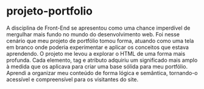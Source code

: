 # projeto-portfolio

A disciplina de Front-End se apresentou como uma chance imperdível de mergulhar mais fundo no mundo do desenvolvimento web. Foi nesse cenário que meu projeto de portfólio tomou forma, atuando como uma tela em branco onde poderia experimentar e aplicar os conceitos que estava aprendendo.
O projeto me levou a explorar o HTML de uma forma mais profunda. Cada elemento, tag e atributo adquiriu um significado mais amplo à medida que os aplicava para criar uma base sólida para meu portfólio. Aprendi a organizar meu conteúdo de forma lógica e semântica, tornando-o acessível e compreensível para os visitantes do site.
